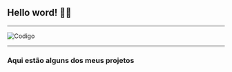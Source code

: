 ## Hello word! 👋🏼

---------------------------------------------------------------------------------------------------------------------------------------------------------------------------------------------------------------------------------------------------

![Codigo](https://scontent.xx.fbcdn.net/v/t1.15752-9/436798329_1279382499684422_3158725499447560677_n.png?_nc_cat=104&ccb=1-7&_nc_sid=5f2048&_nc_ohc=QT-J5sMcoSMAb6NL4JZ&_nc_ad=z-m&_nc_cid=0&_nc_ht=scontent.xx&oh=03_Q7cD1QERVIoztEqjy2S_uD2-I8su4jdEV3M7VVv7JME8CfJYVA&oe=6646BD12)


---------------------------------------------------------------------------------------------------------------------------------------------------------------------------------------------------------------------------------------------------

### Aqui estão alguns dos meus projetos
